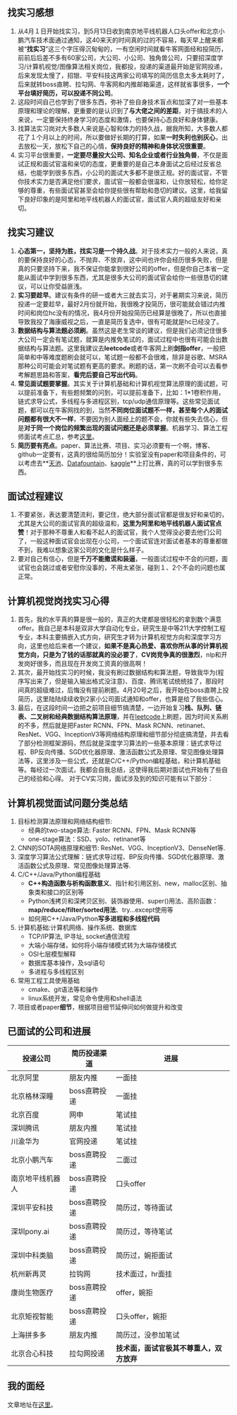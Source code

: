 ## 找实习感想
1. 从4月１日开始找实习，到5月13日收到南京地平线机器人口头offer和北京小鹏汽车技术面通过通知，这40来天的时间真的过的不容易，每天早上醒来都被“**找实习**”这三个字压得沉甸甸的，一有空闲时间就看牛客网面经和投简历，前前后后差不多有60家公司，大公司、小公司、独角兽公司，只要招深度学习/计算机视觉/图像算法相关岗位，我都投，投递的渠道最开始是官网投递，后来发现太慢了，招银、平安科技这两家公司填写的简历信息太多太耗时了，后来就转boss直聘、拉勾网、牛客网和内推邮箱渠道，这样就省事很多，**一个平台填好简历，可以投递不同公司**。
2. 这段时间自己也学到了很多东西，弥补了些自身技术盲点和加深了对一些基本原理和理论的理解，更重要的是认识到了**与大佬之间的差距**，对于搞技术的人来说，一定要保持终身学习的态度和激情，也要保持心态良好和身体健康。
3. 找算法实习岗对大多数人来说是心智和体力的持久战，据我所知，大多数人都花了１个月以上的时间，所以要做好长期的打算，如果**一时失利也别灰心**，出去放松一天，放松下自己的心情，**保持良好的精神和身体状况很重要**。
4. 实习平台很重要，**一定要尽量投大公司、知名企业或者行业独角兽**，不仅是面试正规和面试官温和亲切的态度，更重要的是自己本身面试之后经过反省总结，也能学到很多东西，小公司的面试大多都不是很正规。好的面试官，不管你技术实力是否满足他们要求，面试官一般都会很温和，让你放轻松，给你足够的尊重，有些面试官甚至会给你提些很有帮助和恳切的建议。这里，给我留下良好印象的是阿里和地平线机器人的面试官，面试官人真的超级友好和亲切。
## 找实习建议
1. **心态第一，坚持为胜，找实习是一个持久战**。对于技术实力一般的人来说，真的要保持良好的心态，不抛弃、不放弃，这中间也许你会经历很多失败，但是真的只要坚持下来，我不保证你能拿到很好公司的offer，但是你自己本省一定能从面试中学到很多东西，尤其是很多大公司的面试官会给你一些很恳切的建议，可以让你受益匪浅。
2. **实习要趁早**。建议有条件的研一或者大三就去实习，对于暑期实习来说，简历投递一定要趁早，最好2月份就开始，我很晚才投简历，很可能就会错过内推时间和岗位hc没有的情况，我4月份开始投简历已经算是很晚了，所以也直接导致我投了海康威视之后，一直是简历复选中，很有可能就是hc已经没了。
3. **数据结构与算法题必须刷**。虽然这是老生常谈的建议，但是我们必须记住很多大公司一定会有笔试题，就算是内推免笔试的，面试过程中也很有可能会出数据结构与算法题。这里我建议去**leetcode**或者牛客网上刷**剑指offer**，一般把简单和中等难度题刷会就可以，笔试题一般都不会很难，除非是谷歌、MSRA那种公司可能会对笔试题有更高的要求。刷题的话，第一次刷不会可以去看参考解题思路和答案，**看完后要自己写出代码**。
4. **常见面试题要掌握**。其实关于计算机基础和计算机视觉算法原理的面试题，可以提前准备下，有些题频繁的问到，可以提前准备下，比如：1*1卷积作用，链式求导公式，多线程与多进程区别，tcp/udp通信原理等。这些常见面试题，都可以在牛客网找的到，当然**不同岗位面试题不一样，甚至每个人的面试问题都有很大不一样**，不要因为别人面经上的题不会，你就有些失去信心，但是**对于同一个岗位的频繁出现的面试问题还是必须掌握**。机器学习、算法工程师面试考点汇总，参考[这里](https://www.nowcoder.com/discuss/165930)。
5. **简历要有亮点**。paper、算法比赛、项目、实习必须要有一个啊，博客、github一定要有，这真的很给简历加分！实验室没有paper和项目条件的，可以考虑去**[天池](https://tianchi.aliyun.com/home/)、[Datafountain](https://www.datafountain.cn/)、[kaggle](https://www.kaggle.com/)**上打比赛，真的可以学到很多东西。
## 面试过程建议
1. 不要紧张，表达要清楚流利，要记住，绝大部分面试官都是很友好和亲切的，尤其是大公司的面试官真的超级温和，**这里为阿里和地平线机器人面试官点赞**！对于那种不尊重人和看不起人的面试官，我个人觉得没必要去他们公司了，一般这种面试官会出现在小公司，一个面试官连对面试者基本的尊重都做不到，我难以想象这家公司的文化是什么样子。
2. 要对自己有信心，但是**千万不能撒谎和装逼**，一般面试过程中不会的问题，面试官也会跳过或者安慰你没事的，不用太紧张，碰到１、2个不会的问题也属正常。
## 计算机视觉岗找实习心得
1. 首先，我的水平真的算是很一般的，真正的大佬都是很轻松的拿到数个满意offer。我自己是本科是双非大学自动化专业，研究生是中等211大学控制工程专业，本科主要搞嵌入式方向，研究生才转为计算机视觉方向和深度学习方向，这里也给后来者一个建议，**如果不是真心热爱、喜欢你所从事的计算机视觉方向，只是为了钱的话那就真的没必要了**，**CV岗竞争真的很激烈**，nlp和开发岗好很多，而且现在开发岗工资真的很高啊！
2. 其次，最开始找实习的时候，我没有刷过数据结构和算法题，导致我华为(程序写出来了，但是输入输出格式没注意)、百度、腾讯笔试统统挂了，那段时间真的超级难过，后悔没有提前刷题。4月20号之后，我开始在boss直聘上投简历，这里陆陆续续收到2家小公司面试通知和offer，也算是给了我些信心。
3. 最后，在这段时间一边把之前项目细节搞清楚，一边开始复习**栈、队列、链表、二叉树和经典数据结构算法原理**，并在[leetcode](https://leetcode-cn.com/)上刷题，因为时间关系刷的不多，然后就是把Faster RCNN、FPN、Mask RCNN、retinanet、ResNet、VGG、InceptionV3等网络结构原理和细节部分彻底搞清楚，并去看了部分检测框架源码，然后就是深度学习算法的一些基本原理：链式求导过程、BP反向传播、SGD优化器原理、激活函数公式及原理、常见图像处理算法等，这里涉及一些公式，还就是C/C++/Python编程基础，和计算机基础等。每经过一次面试，我都会自我总结，这使得我后期对面试也开始有了些自己的经验和心得。
对于CV实习岗，面试涉及到的知识可能有以下部分：
## 计算机视觉面试问题分类总结
1. 目标检测算法原理和网络结构细节:
    + 经典的two-stage算法: Faster RCNN、FPN、Mask RCNN等
    + one-stage算法：SSD、yolo、retinanet等
2. CNN的SOTA网络原理和细节: ResNet、VGG、InceptionV3、DenseNet等.
3. 深度学习算法公式理解：链式求导过程、BP反向传播、SGD优化器原理、激活函数公式及原理、常见图像处理算法等.
4. C/C++/Java/Python编程基础
    + **C++构造函数与析构函数意义**、指针和引用区别、new，malloc区别、抽象类和接口的区别等
    + Python浅拷贝和深拷贝区别、装饰器使用、super()用法、高阶函数：**map/reduce/filter/sorted用法**、try...except使用等
    + 如何用C++/Java/Python**写多进程和多线程代码**
5. 计算机基础:计算机网络、操作系统、数据库
    + TCP/IP算法, IP寻址, socket通信流程
    + 大端小端存储，如何将小端存储模式转为大端存储模式
    + OSI七层模型解释
    + 数据库基本操作，及sql语句
    + 多进程与多线程区别
6. 常用工程工具使用基础
    + cmake、git语法等和操作
    + linux系统开发，常见命令使用和shell语法
7. 项目或者paper**细节**，根据项目细节延伸问如何做提升和改变
## 已面试的公司和进展
|投递公司|简历投递渠道|进展|
|-------|----|------|
|北京阿里|朋友内推|一面挂|
|北京格林深瞳|boss直聘投递|一面挂|
|北京百度|网申|笔试挂|
|深圳腾讯|朋友内推|笔试挂|
|川渝华为|官网投递|笔试挂|
|北京小鹏汽车|boss直聘投递|二面过|
|南京地平线机器人|boss直聘投递|口头offer|
|深圳平安科技|boss直聘投递|简历过，等待面试|
|深圳pony.ai|boss直聘投递|简历过，等待笔试|
|深圳中科类脑|boss直聘投递|简历过，婉拒面试|
|杭州新再灵|拉钩网|技术面过，hr面挂|
|康尚生物医疗|boss直聘投递|offer，婉拒|
|北京矩视智能|boss直聘投递|口头offer，婉拒|
|上海拼多多|朋友内推|简历过，没参加笔试|
|北京合心科技|拉勾网投递|**技术面，面试官极其不尊重人，双方放弃**|
## 我的面经
文章地址在[这里](https://github.com/HarleysZhang/2019_algorithm_intern_information/blob/master/%E8%AE%A1%E7%AE%97%E6%9C%BA%E8%A7%86%E8%A7%89%E5%B2%97%E5%AE%9E%E4%B9%A0%E9%9D%A2%E7%BB%8F.md)。

